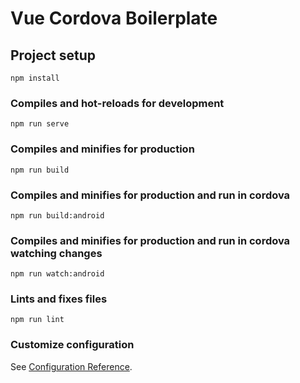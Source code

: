 # Vue Cordova Boilerplate

## Project setup
```
npm install
```

### Compiles and hot-reloads for development
```
npm run serve
```

### Compiles and minifies for production
```
npm run build
```

### Compiles and minifies for production and run in cordova
```
npm run build:android
```

### Compiles and minifies for production and run in cordova watching changes
```
npm run watch:android
```

### Lints and fixes files
```
npm run lint
```

### Customize configuration
See [Configuration Reference](https://cli.vuejs.org/config/).
